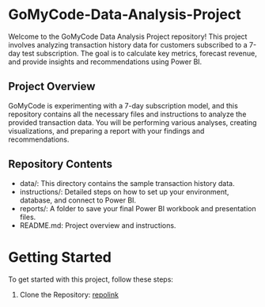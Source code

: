 # GoMyCode-Data-Analysis-Project
Welcome to the GoMyCode Data Analysis Project repository! This project involves analyzing transaction history data for customers subscribed to a 7-day test subscription. The goal is to calculate key metrics, forecast revenue, and provide insights and recommendations using Power BI.

## Project Overview
GoMyCode is experimenting with a 7-day subscription model, and this repository contains all the necessary files and instructions to analyze the provided transaction data. You will be performing various analyses, creating visualizations, and preparing a report with your findings and recommendations.

## Repository Contents
* data/: This directory contains the sample transaction history data.
* instructions/: Detailed steps on how to set up your environment, database, and connect to Power BI.
* reports/: A folder to save your final Power BI workbook and presentation files.
* README.md: Project overview and instructions.

# Getting Started
To get started with this project, follow these steps:
1. Clone the Repository:
[repolink]('https://github.com/gmcdsc/GoMyCode-Data-Analysis-Project.git')

   

